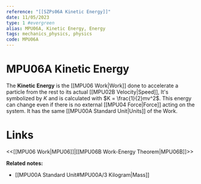 ```yaml
---
reference: "[[SZPs06A Kinetic Energy]]"
date: 11/05/2023
type: 1 #evergreen
alias: MPU06A, Kinetic Energy, Energy
tags: mechanics_physics, physics
code: MPU06A
---
```

# MPU06A Kinetic Energy

The **Kinetic Energy** is the [[MPU06 Work|Work]] done to accelerate a particle from the rest to its actual [[MPU02B Velocity|Speed]], It's symbolized by $K$ and is calculated with $K = \frac{1}{2}mv^2$. This energy can change even if there is no external [[MPU04 Force|Force]] acting on the system. It has the same [[MPU00A Standard Unit|Units]] of the Work.

# Links
<<[[MPU06 Work|MPU06]]|[[MPU06B Work-Energy Theorem|MPU06B]]>>

**Related notes:**
- [[MPU00A Standard Unit#MPU00A/3 Kilogram|Mass]]